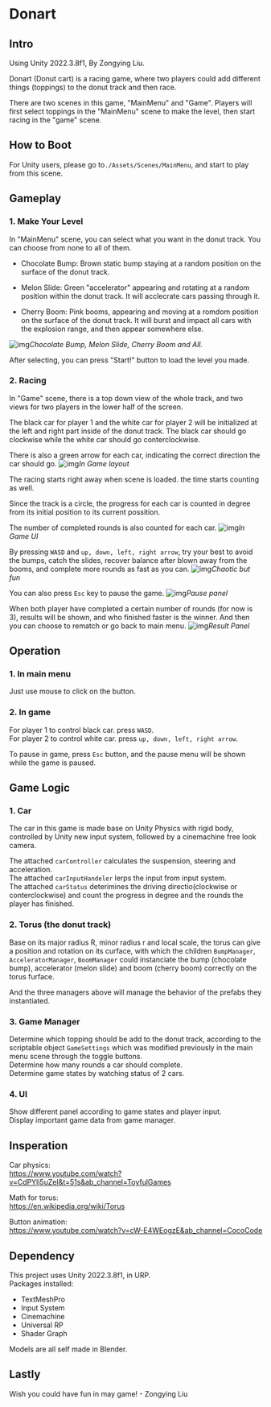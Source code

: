 # Donart  

## Intro
Using Unity 2022.3.8f1, By Zongying Liu.  

Donart (Donut cart) is a racing game, where two players could add different things (toppings) to the donut track and then race.  

There are two scenes in this game, "MainMenu" and "Game". Players will first select toppings in the "MainMenu" scene to make the level, then start racing in the "game" scene.

## How to Boot  

For Unity users, please go to```./Assets/Scenes/MainMenu```, and start to play from this scene.

## Gameplay  

### 1. Make Your Level  

In "MainMenu" scene, you can select what you want in the donut track. You can choose from none to all of them.  

* Chocolate Bump: Brown static bump staying at a random position on the surface of the donut track.   

* Melon Slide: Green "accelerator" appearing and rotating at a random position within the donut track. It will acclecrate cars passing through it.  

* Cherry Boom: Pink booms, appearing and moving at a romdom position on the surface of the donut track. It will burst and impact all cars with the explosion range, and then appear somewhere else.  

![img](Misc/LevelMaking.png "Chocolate Bump, Melon Slide, Cherry Boom and All.")*Chocolate Bump, Melon Slide, Cherry Boom and All.*  

After selecting, you can press "Start!" button to load the level you made.

### 2. Racing  

In "Game" scene, there is a top down view of the whole track, and two views for two players in the lower half of the screen.  

The black car for player 1 and the white car for player 2 will be initialized at the left and right part inside of the donut track. 
The black car should go clockwise while the white car should go conterclockwise. 

There is also a green arrow for each car, indicating the correct direction the car should go.
![img](Misc/InGame.png "In Game Layout")*In Game layout*


The racing starts right away when scene is loaded. the time starts counting as well.

Since the track is a circle, the progress for each car is counted in degree from its initial position to its current possition.   

The number of completed rounds is also counted for each car. 
![img](Misc/UI.png "In Game UI")*In Game UI*

By pressing ```WASD``` and ```up, down, left, right arrow```, try your best to avoid the bumps, catch the slides, recover balance after blown away from the booms, and complete more rounds as fast as you can.
![img](Misc/InGameAll.png "Chaotic but fun")*Chaotic but fun*

You can also press ```Esc``` key to pause the game.
![img](Misc/Pause.png "Pause panel")*Pause panel*

When both player have completed a certain number of rounds (for now is 3), results will be shown, and who finished faster is the winner. And then you can choose to rematch or go back to main menu.
![img](Misc/result.png "Result Panel")*Result Panel*

## Operation
### 1. In main menu
Just use mouse to click on the button.

### 2. In game
For player 1 to control black car. press ```WASD```.  
For player 2 to control white car. press ```up, down, left, right arrow```.

To pause in game, press ```Esc``` button, and the pause menu will be shown while the game is paused.

## Game Logic

### 1. Car
The car in this game is made base on Unity Physics with rigid body, controlled by Unity new input system, followed by a cinemachine free look camera.  

The attached ```carController``` calculates the suspension, steering and acceleration.  
The attached ```carInputHandeler``` lerps the input from input system.  
The attached ```carStatus``` deterimines the driving directio(clockwise or conterclockwise) and count the progress in degree and the rounds the player has finished.


### 2. Torus (the donut track)
Base on its major radius R, minor radius r and local scale, the torus can give a position and rotation on its curface, with which the children ```BumpManager```, ```AcceleratorManager```, ```BoomManager``` could instanciate the bump (chocolate bump), accelerator (melon slide) and boom (cherry boom) correctly on the torus furface. 

And the three managers above will manage the behavior of the prefabs they instantiated.

### 3. Game Manager
Determine which topping should be add to the donut track, according to the scriptable object ```GameSettings``` which was modified previously in the main menu scene through the toggle buttons.  
Determine how many rounds a car should complete.  
Determine game states by watching status of 2 cars.

### 4. UI
Show different panel according to game states and player input.  
Display important game data from game manager.


## Insperation

Car physics:   
https://www.youtube.com/watch?v=CdPYlj5uZeI&t=51s&ab_channel=ToyfulGames  

Math for torus:  
https://en.wikipedia.org/wiki/Torus

Button animation:  
https://www.youtube.com/watch?v=cW-E4WEogzE&ab_channel=CocoCode


## Dependency
This project uses Unity 2022.3.8f1, in URP.  
Packages installed:   
* TextMeshPro
* Input System
* Cinemachine
* Universal RP
* Shader Graph

Models are all self made in Blender.

## Lastly
Wish you could have fun in may game! - Zongying Liu